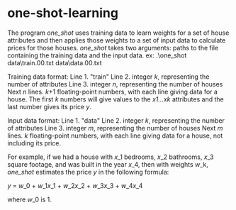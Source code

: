 # one-shot-learning
The program *one_shot* uses training data to learn weights for a set of house attributes and then applies those weights to a set of input data to calculate prices for those houses. *one_shot* takes two arguments: paths to the file containing the training data and the input data. 
ex: .\one_shot data\train.00.txt data\data.00.txt

Training data format:
Line 1. "train"
Line 2. integer *k*, representing the number of attributes
Line 3. integer *n*, representing the number of houses
Next *n* lines. *k*+1 floating-point numbers, with each line giving data for a house. The first *k* numbers will give values to the *x*_1...*x*_*k* attributes and the last number gives its price *y*. 

Input data format:
Line 1. "data"
Line 2. integer *k*, representing the number of attributes
Line 3. integer *m*, representing the number of houses
Next *m* lines. *k* floating-point numbers, with each line giving data for a house, not including its price. 

For example, if we had a house with *x*_1 bedrooms, *x*_2 bathrooms, *x*_3 square footage, and was built in the year *x*_4, then with weights *w*_k, *one_shot* estimates the price *y* in the following formula:

*y* = *w*_0 + *w*_1*x*_1 + *w*_2*x*_2 + *w*_3*x*_3 + *w*_4*x*_4

where *w*_0 is 1. 
